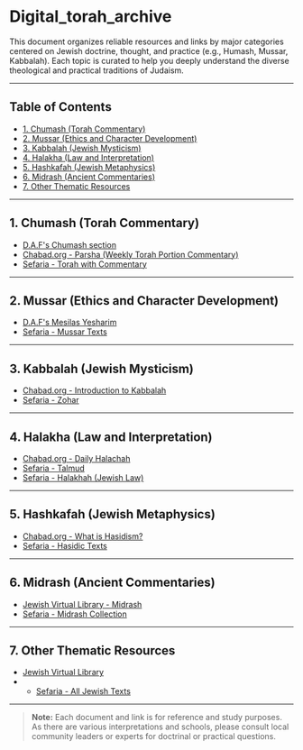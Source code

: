 # Digital_torah_archive

This document organizes reliable resources and links by major categories centered on Jewish doctrine, thought, and practice (e.g., Humash, Mussar, Kabbalah). Each topic is curated to help you deeply understand the diverse theological and practical traditions of Judaism.

---

## Table of Contents

- [1. Chumash (Torah Commentary)](#1-humash-torah-commentary)
- [2. Mussar (Ethics and Character Development)](#2-mussar-ethics-and-character-development)
- [3. Kabbalah (Jewish Mysticism)](#3-kabbalah-jewish-mysticism)
- [4. Halakha (Law and Interpretation)](#4-halakha-law-and-interpretation)
- [5. Hashkafah (Jewish Metaphysics)](#5-hashkafah-jewish-metaphysics)
- [6. Midrash (Ancient Commentaries)](#6-midrash-ancient-commentaries)
- [7. Other Thematic Resources](#7-other-thematic-resources)

---

## 1. Chumash (Torah Commentary)

- [D.A.F's Chumash section](https://www.dafyomi.co.il/chumash/chumash_picker.php)
- [Chabad.org - Parsha (Weekly Torah Portion Commentary)](https://www.chabad.org/parshah/default_cdo/jewish/Torah-Portion.htm)
- [Sefaria - Torah with Commentary](https://www.sefaria.org/texts/Tanakh/Torah)


---

## 2. Mussar (Ethics and Character Development)

- [D.A.F's Mesilas Yesharim](https://www.dafyomi.co.il/general/info/ref/mesilat.php)
- [Sefaria - Mussar Texts](https://www.sefaria.org/topics/mussar)


---

## 3. Kabbalah (Jewish Mysticism)


- [Chabad.org - Introduction to Kabbalah](https://www.chabad.org/library/article_cdo/aid/361902/jewish/What-Is-Kabbalah.htm)
- [Sefaria - Zohar](https://www.sefaria.org/texts/Zohar)

---

## 4. Halakha (Law and Interpretation)


- [Chabad.org - Daily Halachah](https://www.chabad.org/library/article_cdo/aid/812333/jewish/Daily-Halachah.htm)
- [Sefaria - Talmud](https://www.sefaria.org/texts/Talmud)
- [Sefaria - Halakhah (Jewish Law)](https://www.sefaria.org/topics/halakhah)

---

## 5.  Hashkafah (Jewish Metaphysics)

- [Chabad.org - What is Hasidism?](https://www.chabad.org/library/article_cdo/aid/335849/jewish/What-Is-Chassidism.htm)
- [Sefaria - Hasidic Texts](https://www.sefaria.org/topics/hasidism)

---

## 6. Midrash (Ancient Commentaries)

- [Jewish Virtual Library - Midrash](https://www.jewishvirtuallibrary.org/midrash)
- [Sefaria - Midrash Collection](https://www.sefaria.org/texts/Midrash)

---

## 7. Other Thematic Resources

- [Jewish Virtual Library](https://www.jewishvirtuallibrary.org/)
- - [Sefaria - All Jewish Texts](https://www.sefaria.org/texts)

---

> **Note:** Each document and link is for reference and study purposes. As there are various interpretations and schools, please consult local community leaders or experts for doctrinal or practical questions.
